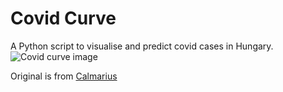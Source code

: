 # Covid Curve
A Python script to visualise and predict covid cases in Hungary.
![Covid curve image](https://i.imgur.com/F6JWABM.png)

Original is from [Calmarius](https://github.com/Calmarius)